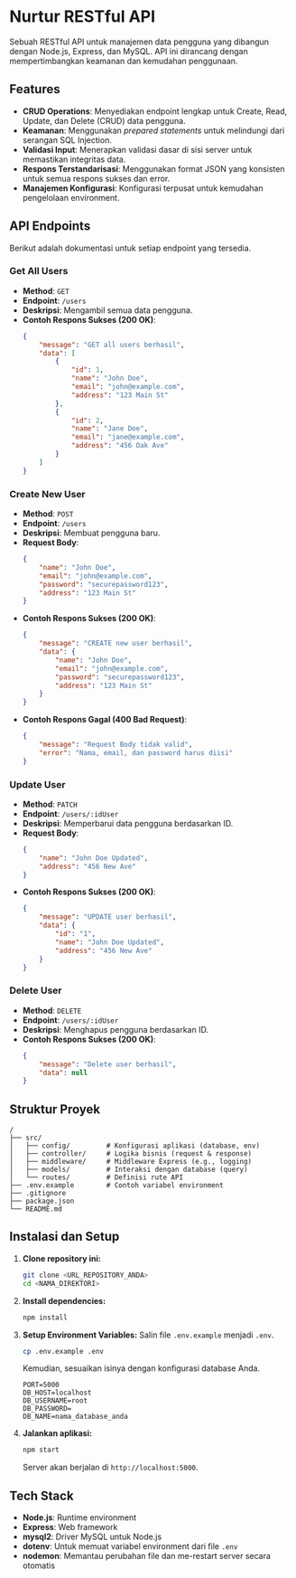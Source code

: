 # Nurtur RESTful API

Sebuah RESTful API untuk manajemen data pengguna yang dibangun dengan Node.js, Express, dan MySQL. API ini dirancang dengan mempertimbangkan keamanan dan kemudahan penggunaan.

## Features

-   **CRUD Operations**: Menyediakan endpoint lengkap untuk Create, Read, Update, dan Delete (CRUD) data pengguna.
-   **Keamanan**: Menggunakan *prepared statements* untuk melindungi dari serangan SQL Injection.
-   **Validasi Input**: Menerapkan validasi dasar di sisi server untuk memastikan integritas data.
-   **Respons Terstandarisasi**: Menggunakan format JSON yang konsisten untuk semua respons sukses dan error.
-   **Manajemen Konfigurasi**: Konfigurasi terpusat untuk kemudahan pengelolaan environment.

## API Endpoints

Berikut adalah dokumentasi untuk setiap endpoint yang tersedia.

### Get All Users

-   **Method**: `GET`
-   **Endpoint**: `/users`
-   **Deskripsi**: Mengambil semua data pengguna.
-   **Contoh Respons Sukses (200 OK)**:
    ```json
    {
        "message": "GET all users berhasil",
        "data": [
            {
                "id": 1,
                "name": "John Doe",
                "email": "john@example.com",
                "address": "123 Main St"
            },
            {
                "id": 2,
                "name": "Jane Doe",
                "email": "jane@example.com",
                "address": "456 Oak Ave"
            }
        ]
    }
    ```

### Create New User

-   **Method**: `POST`
-   **Endpoint**: `/users`
-   **Deskripsi**: Membuat pengguna baru.
-   **Request Body**:
    ```json
    {
        "name": "John Doe",
        "email": "john@example.com",
        "password": "securepassword123",
        "address": "123 Main St"
    }
    ```
-   **Contoh Respons Sukses (200 OK)**:
    ```json
    {
        "message": "CREATE new user berhasil",
        "data": {
            "name": "John Doe",
            "email": "john@example.com",
            "password": "securepassword123",
            "address": "123 Main St"
        }
    }
    ```
-   **Contoh Respons Gagal (400 Bad Request)**:
    ```json
    {
        "message": "Request Body tidak valid",
        "error": "Nama, email, dan password harus diisi"
    }
    ```

### Update User

-   **Method**: `PATCH`
-   **Endpoint**: `/users/:idUser`
-   **Deskripsi**: Memperbarui data pengguna berdasarkan ID.
-   **Request Body**:
    ```json
    {
        "name": "John Doe Updated",
        "address": "456 New Ave"
    }
    ```
-   **Contoh Respons Sukses (200 OK)**:
    ```json
    {
        "message": "UPDATE user berhasil",
        "data": {
            "id": "1",
            "name": "John Doe Updated",
            "address": "456 New Ave"
        }
    }
    ```

### Delete User

-   **Method**: `DELETE`
-   **Endpoint**: `/users/:idUser`
-   **Deskripsi**: Menghapus pengguna berdasarkan ID.
-   **Contoh Respons Sukses (200 OK)**:
    ```json
    {
        "message": "Delete user berhasil",
        "data": null
    }
    ```

## Struktur Proyek
```
/
├── src/
│   ├── config/         # Konfigurasi aplikasi (database, env)
│   ├── controller/     # Logika bisnis (request & response)
│   ├── middleware/     # Middleware Express (e.g., logging)
│   ├── models/         # Interaksi dengan database (query)
│   └── routes/         # Definisi rute API
├── .env.example        # Contoh variabel environment
├── .gitignore
├── package.json
└── README.md
```

## Instalasi dan Setup

1.  **Clone repository ini:**
    ```sh
    git clone <URL_REPOSITORY_ANDA>
    cd <NAMA_DIREKTORI>
    ```

2.  **Install dependencies:**
    ```sh
    npm install
    ```

3.  **Setup Environment Variables:**
    Salin file `.env.example` menjadi `.env`.
    ```sh
    cp .env.example .env
    ```
    Kemudian, sesuaikan isinya dengan konfigurasi database Anda.
    ```
    PORT=5000
    DB_HOST=localhost
    DB_USERNAME=root
    DB_PASSWORD=
    DB_NAME=nama_database_anda
    ```

4.  **Jalankan aplikasi:**
    ```sh
    npm start
    ```
    Server akan berjalan di `http://localhost:5000`.

## Tech Stack

-   **Node.js**: Runtime environment
-   **Express**: Web framework
-   **mysql2**: Driver MySQL untuk Node.js
-   **dotenv**: Untuk memuat variabel environment dari file `.env`
-   **nodemon**: Memantau perubahan file dan me-restart server secara otomatis
